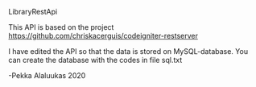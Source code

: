 LibraryRestApi

This API is based on the project
https://github.com/chriskacerguis/codeigniter-restserver

I have edited the API so that the data is stored on MySQL-database.
You can create the database with the codes in file sql.txt

-Pekka Alaluukas 2020
